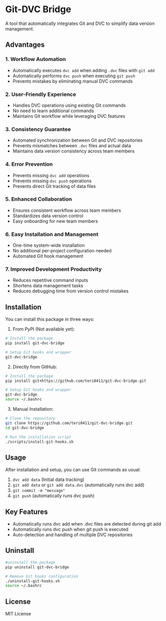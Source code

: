 # Git-DVC Bridge

A tool that automatically integrates Git and DVC to simplify data version management.

## Advantages

### 1. Workflow Automation
- Automatically executes `dvc add` when adding `.dvc` files with `git add`
- Automatically performs `dvc push` when executing `git push`
- Prevents mistakes by eliminating manual DVC commands

### 2. User-Friendly Experience
- Handles DVC operations using existing Git commands
- No need to learn additional commands
- Maintains Git workflow while leveraging DVC features

### 3. Consistency Guarantee
- Automated synchronization between Git and DVC repositories
- Prevents mismatches between `.dvc` files and actual data
- Maintains data version consistency across team members

### 4. Error Prevention
- Prevents missing `dvc add` operations
- Prevents missing `dvc push` operations
- Prevents direct Git tracking of data files

### 5. Enhanced Collaboration
- Ensures consistent workflow across team members
- Standardizes data version control
- Easy onboarding for new team members

### 6. Easy Installation and Management
- One-time system-wide installation
- No additional per-project configuration needed
- Automated Git hook management

### 7. Improved Development Productivity
- Reduces repetitive command inputs
- Shortens data management tasks
- Reduces debugging time from version control mistakes

## Installation

You can install this package in three ways:

1. From PyPI (Not available yet):
```bash
# Install the package
pip install git-dvc-bridge

# Setup Git hooks and wrapper
git-dvc-bridge
```

2. Directly from GitHub:
```bash
# Install the package
pip install git+https://github.com/teri0411/git-dvc-bridge.git

# Setup Git hooks and wrapper
git-dvc-bridge
source ~/.bashrc
```

3. Manual Installation:
```bash
# Clone the repository
git clone https://github.com/teri0411/git-dvc-bridge.git
cd git-dvc-bridge

# Run the installation script
./scripts/install-git-hooks.sh
```

## Usage

After installation and setup, you can use Git commands as usual:

1. `dvc add data` (Initial data tracking)
2. `git add data` or `git add data.dvc` (automatically runs dvc add)
3. `git commit -m "message"`
4. `git push` (automatically runs dvc push)

## Key Features

- Automatically runs dvc add when .dvc files are detected during git add
- Automatically runs dvc push when git push is executed
- Auto-detection and handling of multiple DVC repositories

## Uninstall

```bash
#uninstall the package
pip uninstall git-dvc-bridge

# Remove Git hooks configuration
./uninstall-git-hooks.sh
source ~/.bashrc
```

## License

MIT License
